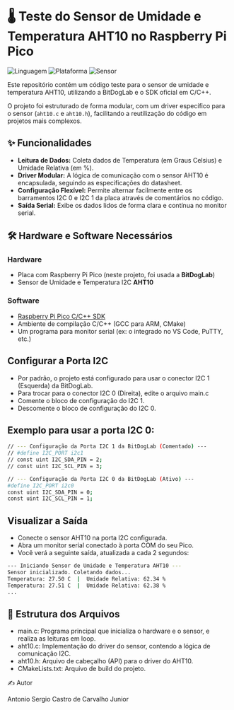 # 🌡️ Teste do Sensor de Umidade e Temperatura AHT10 no Raspberry Pi Pico

![Linguagem](https://img.shields.io/badge/Linguagem-C-blue.svg)
![Plataforma](https://img.shields.io/badge/Plataforma-Raspberry%20Pi%20Pico-purple.svg)
![Sensor](https://img.shields.io/badge/Sensor-AHT10-9cf.svg)

Este repositório contém um código teste para o sensor de umidade e temperatura AHT10, utilizando a BitDogLab e o SDK oficial em C/C++.

O projeto foi estruturado de forma modular, com um driver específico para o sensor (`aht10.c` e `aht10.h`), facilitando a reutilização do código em projetos mais complexos.

## ✨ Funcionalidades

* **Leitura de Dados:** Coleta dados de Temperatura (em Graus Celsius) e Umidade Relativa (em %).
* **Driver Modular:** A lógica de comunicação com o sensor AHT10 é encapsulada, seguindo as especificações do datasheet.
* **Configuração Flexível:** Permite alternar facilmente entre os barramentos I2C 0 e I2C 1 da placa através de comentários no código.
* **Saída Serial:** Exibe os dados lidos de forma clara e contínua no monitor serial.

## 🛠️ Hardware e Software Necessários

### Hardware
* Placa com Raspberry Pi Pico (neste projeto, foi usada a **BitDogLab**)
* Sensor de Umidade e Temperatura I2C **AHT10**

### Software
* [Raspberry Pi Pico C/C++ SDK](https://github.com/raspberrypi/pico-sdk)
* Ambiente de compilação C/C++ (GCC para ARM, CMake)
* Um programa para monitor serial (ex: o integrado no VS Code, PuTTY, etc.)

## Configurar a Porta I2C
* Por padrão, o projeto está configurado para usar o conector I2C 1 (Esquerda) da BitDogLab.
* Para trocar para o conector I2C 0 (Direita), edite o arquivo main.c
* Comente o bloco de configuração do I2C 1.
* Descomente o bloco de configuração do I2C 0.

## Exemplo para usar a porta I2C 0:

```bash
// --- Configuração da Porta I2C 1 da BitDogLab (Comentado) ---
// #define I2C_PORT i2c1
// const uint I2C_SDA_PIN = 2;
// const uint I2C_SCL_PIN = 3;

// --- Configuração da Porta I2C 0 da BitDogLab (Ativo) ---
#define I2C_PORT i2c0
const uint I2C_SDA_PIN = 0;
const uint I2C_SCL_PIN = 1;
```

## Visualizar a Saída
* Conecte o sensor AHT10 na porta I2C configurada.
* Abra um monitor serial conectado à porta COM do seu Pico.
* Você verá a seguinte saída, atualizada a cada 2 segundos:
```bash
--- Iniciando Sensor de Umidade e Temperatura AHT10 ---
Sensor inicializado. Coletando dados...
Temperatura: 27.50 C  |  Umidade Relativa: 62.34 %
Temperatura: 27.51 C  |  Umidade Relativa: 62.38 %
...
```
## 📂 Estrutura dos Arquivos
* main.c: Programa principal que inicializa o hardware e o sensor, e realiza as leituras em loop.
* aht10.c: Implementação do driver do sensor, contendo a lógica de comunicação I2C.
* aht10.h: Arquivo de cabeçalho (API) para o driver do AHT10.
* CMakeLists.txt: Arquivo de build do projeto.

✍️ Autor

Antonio Sergio Castro de Carvalho Junior
